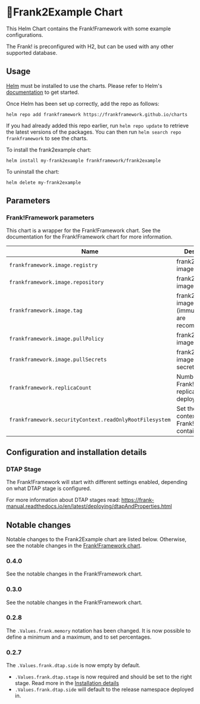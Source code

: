# 🔌Frank2Example Chart

This Helm Chart contains the Frank!Framework with some example configurations.

The Frank! is preconfigured with H2, but can be used with any other supported database.

## Usage

[Helm](https://helm.sh) must be installed to use the charts. Please refer to Helm's [documentation](https://helm.sh/docs) to get started.

Once Helm has been set up correctly, add the repo as follows:

```shell
helm repo add frankframework https://frankframework.github.io/charts
```

If you had already added this repo earlier, run `helm repo update` to retrieve the latest versions of the packages. 
You can then run `helm search repo frankframework` to see the charts.

To install the frank2example chart:

```shell
helm install my-frank2example frankframework/frank2example
```

To uninstall the chart:

```shell
helm delete my-frank2example
```

## Parameters

### Frank!Framework parameters

This chart is a wrapper for the Frank!Framework chart.
See the documentation for the Frank!Framework chart for more information.

| Name                                                    | Description                                                 | Value                      |
| ------------------------------------------------------- | ----------------------------------------------------------- | -------------------------- |
| `frankframework.image.registry`                         | frank2example image registry                                | `nexus.frankframework.org` |
| `frankframework.image.repository`                       | frank2example image repository                              | `frank2example`            |
| `frankframework.image.tag`                              | frank2example image tag (immutable tags are recommended)    | `latest`                   |
| `frankframework.image.pullPolicy`                       | frank2example image pull policy                             | `Always`                   |
| `frankframework.image.pullSecrets`                      | frank2example image pull secrets                            | `[]`                       |
| `frankframework.replicaCount`                           | Number of Frank!Framework replicas to deploy                | `1`                        |
| `frankframework.securityContext.readOnlyRootFilesystem` | Set the security context for the Frank!Framework containers | `true`                     |

## Configuration and installation details

### DTAP Stage

The Frank!Framework will start with different settings enabled, depending on what DTAP stage is configured. 

For more information about DTAP stages read: https://frank-manual.readthedocs.io/en/latest/deploying/dtapAndProperties.html

## Notable changes

Notable changes to the Frank2Example chart are listed below. Otherwise, see the notable changes in the [Frank!Framework chart](https://github.com/frankframework/charts/tree/master/charts/frankframework).

### 0.4.0

See the notable changes in the Frank!Framework chart.

### 0.3.0

See the notable changes in the Frank!Framework chart.

### 0.2.8

The `.Values.frank.memory` notation has been changed. It is now possible to define a minimum and a maximum, and to set percentages.

### 0.2.7

The `.Values.frank.dtap.side` is now empty by default.

* `.Values.frank.dtap.stage` is now required and should be set to the right stage. Read more in the [Installation details](#dtap-stage)
* `.Values.frank.dtap.side` will default to the release namespace deployed in.

